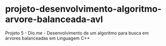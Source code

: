 # projeto-desenvolvimento-algoritmo-arvore-balanceada-avl
Projeto 5 - Dio.me - Desenvolvimento de um algoritmo para busca em árvores balanceadas em Linguagem C++
